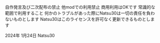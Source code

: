 自作発言及び二次配布の禁止
他modでの利用禁止
商用利用はOKです
常識的な範囲で利用すること
何かのトラブルがあった際にNatsu30は一切の責任を負わないものとします
Natsu30はこのライセンスを許可なく更新できるものとします

2024年 1月24日 Natsu30




